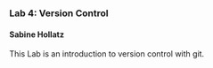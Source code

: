 ### Lab 4: Version Control
#### Sabine Hollatz
This Lab is an introduction to version control with git.
